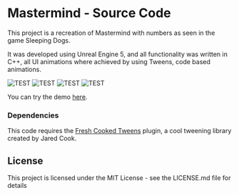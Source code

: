 # Mastermind - Source Code

This project is a recreation of Mastermind with numbers as seen in the game Sleeping Dogs.

It was developed using Unreal Engine 5, and all functionality was written in C++, all UI animations where achieved by using Tweens, code based animations.

![TEST](repo_gifs/gif365x440.gif)
![TEST](repo_gifs/gif365x440.gif)
![TEST](repo_gifs/gif365x440.gif)
![TEST](repo_gifs/gif365x440.gif)

You can try the demo [here](TBA).

### Dependencies

This code requires the [Fresh Cooked Tweens](https://github.com/jdcook/fresh_cooked_tweens) plugin, a cool tweening library created by Jared Cook.

## License

This project is licensed under the MIT License - see the LICENSE.md file for details
